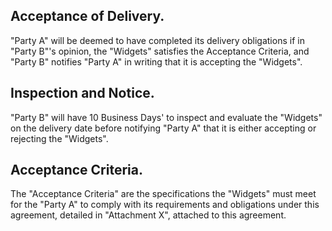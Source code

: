 ## Acceptance of Delivery.

"Party A" will be deemed to have completed its delivery obligations if in "Party B"'s opinion, the "Widgets" satisfies the Acceptance Criteria, and "Party B" notifies "Party A" in writing that it is accepting the "Widgets".

## Inspection and Notice.

"Party B" will have 10 Business Days' to inspect and evaluate the "Widgets" on the delivery date before notifying "Party A" that it is either accepting or rejecting the "Widgets".

## Acceptance Criteria.

The "Acceptance Criteria" are the specifications the "Widgets" must meet for the "Party A" to comply with its requirements and obligations under this agreement, detailed in "Attachment X", attached to this agreement.